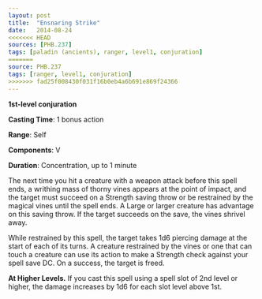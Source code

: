 ```yaml
---
layout: post
title:  "Ensnaring Strike"
date:   2014-08-24
<<<<<<< HEAD
sources: [PHB.237]
tags: [paladin (ancients), ranger, level1, conjuration]
=======
source: PHB.237
tags: [ranger, level1, conjuration]
>>>>>>> fad25f008430f031f16b0eb4a6b691e869f24366
---
```


**1st-level conjuration**

**Casting Time**: 1 bonus action

**Range**: Self

**Components**: V

**Duration**: Concentration, up to 1 minute

The next time you hit a creature with a weapon attack before this spell ends, a writhing mass of thorny vines appears at the point of impact, and the target must succeed on a Strength saving throw or be restrained by the magical vines until the spell ends. A Large or larger creature has advantage on this saving throw. If the target succeeds on the save, the vines shrivel away.

While restrained by this spell, the target takes 1d6 piercing damage at the start of each of its turns. A creature restrained by the vines or one that can touch a creature can use its action to make a Strength check against your spell save DC. On a success, the target is freed.

**At Higher Levels.** If you cast this spell using a spell slot of 2nd level or higher, the damage increases by 1d6 for each slot level above 1st.
